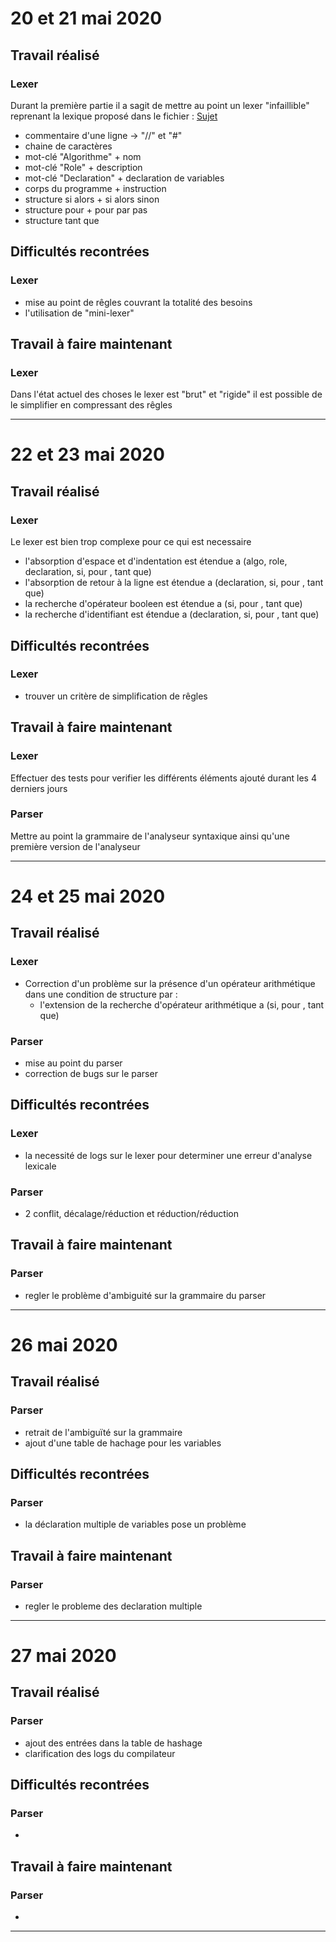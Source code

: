 # 20 et 21 mai 2020

## Travail réalisé

### Lexer
Durant la première partie il a sagit de mettre au point
un lexer "infaillible" reprenant la lexique proposé dans le fichier :
[Sujet](./doc/StageL3-CompilationWeb.pdf)
 - commentaire d'une ligne -> "//" et "#"
 - chaine de caractères
 - mot-clé "Algorithme" + nom
 - mot-clé "Role" + description
 - mot-clé "Declaration" + declaration de variables
 - corps du programme + instruction
 - structure si alors + si alors sinon
 - structure pour + pour par pas
 - structure tant que

## Difficultés recontrées

### Lexer
 - mise au point de rêgles couvrant la totalité
 des besoins
 - l'utilisation de "mini-lexer"

## Travail à faire maintenant

### Lexer
Dans l'état actuel des choses le lexer est "brut" et "rigide"
il est possible de le simplifier en compressant des rêgles

-----------------------------

# 22 et 23 mai 2020

## Travail réalisé

### Lexer
Le lexer est bien trop complexe pour ce qui est necessaire
 - l'absorption d'espace et d'indentation est étendue a (algo, role, declaration, si, pour , tant que)
 - l'absorption de retour à la ligne est étendue a (declaration, si, pour , tant que)
 - la recherche d'opérateur booleen est étendue a (si, pour , tant que)
 - la recherche d'identifiant est étendue a (declaration, si, pour , tant que)

## Difficultés recontrées

### Lexer
 - trouver un critère de simplification de rêgles

## Travail à faire maintenant

### Lexer
Effectuer des tests pour verifier les différents éléments ajouté durant les 4 derniers jours

### Parser
Mettre au point la grammaire de l'analyseur syntaxique
ainsi qu'une première version de l'analyseur

-----------------------------

# 24 et 25 mai 2020

## Travail réalisé

### Lexer
 - Correction d'un problème sur la présence d'un opérateur arithmétique dans une condition de structure par :
    - l'extension de la recherche d'opérateur arithmétique a (si, pour , tant que)

### Parser
 - mise au point du parser
 - correction de bugs sur le parser

## Difficultés recontrées

### Lexer
 - la necessité de logs sur le lexer pour determiner une erreur d'analyse lexicale

### Parser
 - 2 conflit, décalage/réduction et réduction/réduction

## Travail à faire maintenant

### Parser
 - regler le problème d'ambiguité sur la grammaire du parser

 -----------------------------

# 26 mai 2020

## Travail réalisé

### Parser
 - retrait de l'ambiguïté sur la grammaire
 - ajout d'une table de hachage pour les variables

## Difficultés recontrées

### Parser
 - la déclaration multiple de variables pose un problème

## Travail à faire maintenant

### Parser
 - regler le probleme des declaration multiple

 -----------------------------

 # 27 mai 2020

## Travail réalisé

### Parser
 - ajout des entrées dans la table de hashage
 - clarification des logs du compilateur

## Difficultés recontrées

### Parser
 - 

## Travail à faire maintenant

### Parser
 - 

 -----------------------------